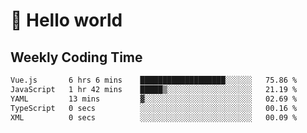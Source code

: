 # 🍻 Hello world

## Weekly Coding Time
<!--START_SECTION:waka-->

```txt
Vue.js       6 hrs 6 mins    ███████████████████░░░░░░   75.86 %
JavaScript   1 hr 42 mins    █████▒░░░░░░░░░░░░░░░░░░░   21.19 %
YAML         13 mins         ▓░░░░░░░░░░░░░░░░░░░░░░░░   02.69 %
TypeScript   0 secs          ░░░░░░░░░░░░░░░░░░░░░░░░░   00.16 %
XML          0 secs          ░░░░░░░░░░░░░░░░░░░░░░░░░   00.09 %
```

<!--END_SECTION:waka-->
